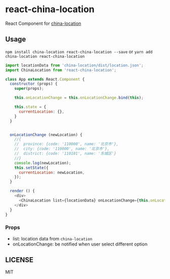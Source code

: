 # react-china-location
React Component for [china-location](https://github.com/JasonBoy/data_location)

## Usage

`npm install china-location react-china-location --save` or
`yarn add china-location react-china-location`

```javascript
import locationData from 'china-location/dist/location.json';
import ChinaLocation from 'react-china-location';

class App extends React.Component {
  constructor (props) {
    super(props);

    this.onLocationChange = this.onLocationChange.bind(this);

    this.state = {
      currentLocation: {},
    }
  }


  onLocationChange (newLocation) {
    //{
    //  province: {code: '110000', name: '北京市'},
    //  city: {code: '110000', name: '北京市'},
    //  district: {code: '110101', name: '东城区'}
    //}
    console.log(newLocation);
    this.setState({
      currentLocation: newLocation,
    });
  }

  render () {
    <div>
      <ChinaLocation list={locationData} onLocationChange={this.onLocationChange}/>
    </div>
  }
}
```

### Props

- list: location data from `china-location`
- onLocationChange: be notified when user select different option

## LICENSE

MIT
